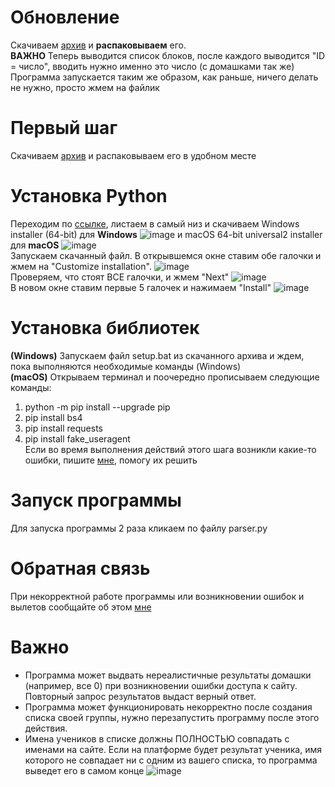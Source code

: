 # Обновление
Скачиваем [архив](https://github.com/ev1nnn/100p_parser/raw/main/parser_upd.zip) и **распаковываем** его.  
**ВАЖНО** Теперь выводится список блоков, после каждого выводится "ID = число", вводить нужно именно это число (с домашками так же) 
Программа запускается таким же образом, как раньше, ничего делать не нужно, просто жмем на файлик
# Первый шаг
Скачиваем [архив](https://github.com/ev1nnn/100p_parser/raw/main/100p%20parser.zip) и распаковываем его в удобном месте

# Установка Python
Переходим по [ссылке](https://www.python.org/downloads/release/python-3110), листаем в самый низ и скачиваем Windows installer (64-bit) для **Windows** ![image](https://user-images.githubusercontent.com/45720190/204282646-d7c25bfa-e72c-4c60-bebe-7a9ff129a164.png)  и macOS 64-bit universal2 installer для **macOS** ![image](https://user-images.githubusercontent.com/45720190/204282808-39578003-f494-4208-93fe-1981230930bd.png)  
Запускаем скачанный файл. В открывшемся окне ставим обе галочки и жмем на "Customize installation". ![image](https://user-images.githubusercontent.com/45720190/204283070-d687db1c-e321-448c-8acf-c696fe9dd50d.png)  
Проверяем, что стоят ВСЕ галочки, и жмем "Next" ![image](https://user-images.githubusercontent.com/45720190/204283311-82907d35-8690-42e6-9bc9-0e45876c9eef.png)  
В новом окне ставим первые 5 галочек и нажимаем "Install" ![image](https://user-images.githubusercontent.com/45720190/204283465-bc762d1c-1969-4e24-8640-249eff794083.png)   
# Установка библиотек
**(Windows)** Запускаем файл setup.bat из скачанного архива и ждем, пока выполняются необходимые команды (Windows)  
**(macOS)** Открываем терминал и поочередно прописываем следующие команды:
1. python -m pip install --upgrade pip
2. pip install bs4
3. pip install requests
4. pip install fake_useragent  
Если во время выполнения действий этого шага возникли какие-то ошибки, пишите [мне](https://vk.com/mrgreyson), помогу их решить

# Запуск программы
Для запуска программы 2 раза кликаем по файлу parser.py  

# Обратная связь
При некорректной работе программы или возникновении ошибок и вылетов сообщайте об этом [мне](https://vk.com/mrgreyson)
# Важно
* Программа может выдвать нереалистичные результаты домашки (например, все 0) при возникновении ошибки доступа к сайту. Повторный запрос результатов выдаст верный ответ.
* Программа может функционировать некорректно после создания списка своей группы, нужно перезапустить программу после этого действия.
* Имена учеников в списке должны ПОЛНОСТЬЮ совпадать с именами на сайте. Если на платформе будет результат ученика, имя которого не совпадает ни с одним из вашего списка, то программа выведет его в самом конце ![image](https://user-images.githubusercontent.com/45720190/204288560-c6884929-038e-43ff-a0fc-c3c743152808.png)
